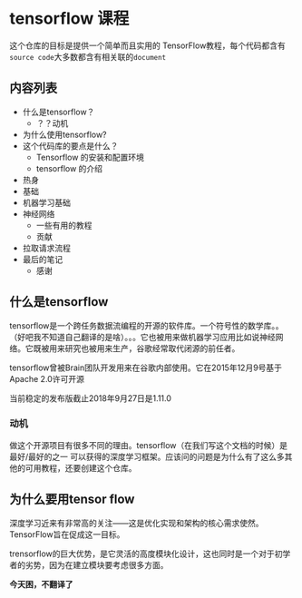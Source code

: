 # tensorflow 课程

这个仓库的目标是提供一个简单而且实用的 TensorFlow教程，每个代码都含有``source code``大多数都含有相关联的``document``

## 内容列表

- 什么是tensorflow？
  - ？？动机
- 为什么使用tensorflow?
- 这个代码库的要点是什么？
  - Tensorflow 的安装和配置环境
  - tensorflow 的介绍
- 热身
- 基础
- 机器学习基础
- 神经网络
  - 一些有用的教程
  - 贡献
- 拉取请求流程
- 最后的笔记
  - 感谢

## 什么是tensorflow

tensorflow是一个跨任务数据流编程的开源的软件库。一个符号性的数学库。。（好吧我不知道自己翻译的是啥）。。。它也被用来做机器学习应用比如说神经网络。它既被用来研究也被用来生产，谷歌经常取代闭源的前任者。

tensorflow曾被Brain团队开发用来在谷歌内部使用。它在2015年12月9号基于Apache 2.0许可开源

当前稳定的发布版截止2018年9月27日是1.11.0

### 动机

做这个开源项目有很多不同的理由。tensorflow（在我们写这个文档的时候）是最好/最好的之一 可以获得的深度学习框架。应该问的问题是为什么有了这么多其他的可用教程，还要创建这个仓库。

## 为什么要用tensor flow

深度学习近来有非常高的关注——这是优化实现和架构的核心需求使然。TensorFlow旨在促成这一目标。

trensorflow的巨大优势，是它灵活的高度模块化设计，这也同时是一个对于初学者的劣势，因为在建立模块要考虑很多方面。

**今天困，不翻译了**